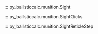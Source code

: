 ::: py_ballisticcalc.munition.Sight

::: py_ballisticcalc.munition.SightClicks

::: py_ballisticcalc.munition.SightReticleStep
